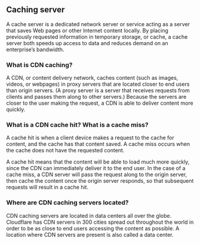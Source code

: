 ## Caching server
A cache server is a dedicated network server or service acting as a server that saves Web pages or other Internet content locally. By placing previously requested information in temporary storage, or cache, a cache server both speeds up access to data and reduces demand on an enterprise’s bandwidth.

### What is CDN caching?
A CDN, or content delivery network, caches content (such as images, videos, or webpages) in proxy servers that are located closer to end users than origin servers. (A proxy server is a server that receives requests from clients and passes them along to other servers.) Because the servers are closer to the user making the request, a CDN is able to deliver content more quickly.

### What is a CDN cache hit? What is a cache miss?
A cache hit is when a client device makes a request to the cache for content, and the cache has that content saved. A cache miss occurs when the cache does not have the requested content.

A cache hit means that the content will be able to load much more quickly, since the CDN can immediately deliver it to the end user. In the case of a cache miss, a CDN server will pass the request along to the origin server, then cache the content once the origin server responds, so that subsequent requests will result in a cache hit.

### Where are CDN caching servers located?
CDN caching servers are located in data centers all over the globe. Cloudflare has CDN servers in 300 cities spread out throughout the world in order to be as close to end users accessing the content as possible. A location where CDN servers are present is also called a data center.

